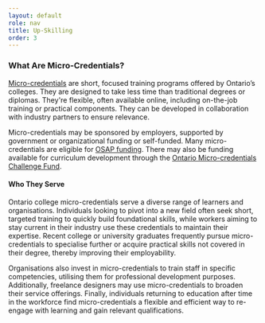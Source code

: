 ```yaml
---
layout: default
role: nav
title: Up-Skilling
order: 3
--- 
```

<h3>
	What Are Micro-Credentials? 
</h3>
<p>
	<a href="https://www.ontario.ca/page/micro-credentials-ontarios-postsecondary-schools" target="_blank">Micro-credentials</a> are short, focused training programs offered by Ontario’s colleges. They are designed to take less time than traditional degrees or diplomas. They're flexible, often available online, including on-the-job training or practical components. They can be developed in collaboration with industry partners to ensure relevance. 
</p>
<p>
	Micro-credentials may be sponsored by employers, supported by government or organizational funding or self-funded. Many micro-credentials are eligible for <a href="https://www.ontario.ca/page/osap-ontario-student-assistance-program">OSAP funding</a>. There may also be funding available for curriculum development through the <a href="https://news.ontario.ca/en/release/1004681/ontario-supporting-more-industry-focused-training-programs" target="_blank">Ontario Micro-credentials Challenge Fund</a>.
</p>
<h4>
	Who They Serve
</h4>
<p>
	Ontario college micro-credentials serve a diverse range of learners and organisations. Individuals looking to pivot into a new field often seek short, targeted training to quickly build foundational skills, while workers aiming to stay current in their industry use these credentials to maintain their expertise. Recent college or university graduates frequently pursue micro-credentials to specialise further or acquire practical skills not covered in their degree, thereby improving their employability. 
</p>
<p>
	Organisations also invest in micro-credentials to train staff in specific competencies, utilising them for professional development purposes. Additionally, freelance designers may use micro-credentials to broaden their service offerings. Finally, individuals returning to education after time in the workforce find micro-credentials a flexible and efficient way to re-engage with learning and gain relevant qualifications. 
</p>